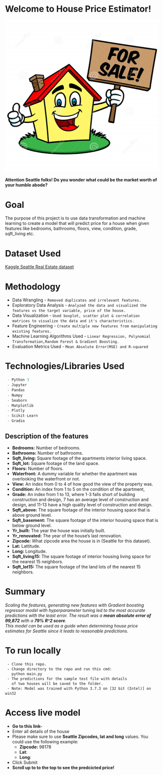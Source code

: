# Welcome to House Price Estimator!

![house-sale](house.jpg)

**Attention Seattle folks! Do you wonder what could be the market worth of your humble abode?**

# Goal
The purpose of this project is to use data transformation and machine learning to create a model that will predict price for a house when given features like bedrooms, bathrooms, floors, view, condition, grade, sqft_living etc.

# Dataset Used 
[Kaggle Seattle Real Estate dataset](https://www.kaggle.com/harlfoxem/housesalesprediction)

# Methodology
- Data Wrangling - `Removed duplicates and irrelevant features.`
 - Exploratory Data Analysis - `Analyzed the data and visualized the features vs the target variable, price of the house.`
 - Data Visualization - `Used boxplot, scatter plot & correlation matrices to visualize the data and it's characteristics.`
 -  Feature Engineering - `Create multiple new features from manipulating existing features.`
 - Machine Learning Algorithms Used - `Linear Regression, Polynomial Transformation,Random Forest & Gradient Boosting.`
 - Evaluation Metrics Used - `Mean Absolute Error(MSE) and R-squared`

# Technologies/Libraries Used
``` javascript
 - Python 3
 - Jupyter
 - Pandas
 - Numpy
 - Seaborn
 - Matplotlib
 - Plotly
 - Scikit-Learn
 - Gradio
 ```

## Description of the features

-  **Bedrooms:** Number of bedrooms.
- **Bathrooms:** Number of bathrooms.
- **Sqft_living:** Square footage of the apartments interior living space.
- **Sqft_lot:** Square footage of the land space.
- **Floors:** Number of floors.
- **Waterfront:** A dummy variable for whether the apartment was overlooking the waterfront or not.
- **View:** An index from 0 to 4 of how good the view of the property was.
- **Condition:** An index from 1 to 5 on the condition of the apartment,  
- **Grade:** An index from 1 to 13, where 1-3 falls short of building construction and design, 7 has an average level of construction and design, and 11-13 have a high quality level of construction and design.  
- **Sqft_above:** The square footage of the interior housing space that is above ground level.
- **Sqft_basement:** The square footage of the interior housing space that is below ground level.
- **Yr_built:** The year the house was initially built.
- **Yr_renovated:** The year of the house’s last renovation.  
- **Zipcode:** What zipcode area the house is in (Seattle for this dataset).
- **Lat:**  Lattitude.  
- **Long:** Longitude. 
- **Sqft_living15:** The square footage of interior housing living space for the nearest 15 neighbors. 
- **Sqft_lot15:** The square footage of the land lots of the nearest 15 neighbors.

# Summary

*Scaling the features, generating new features with Gradient boosting regressor model with hyperparameter tuning led to the most accurate predictions with the least error. The result was a **mean absolute error of 99,872** with a **79% R^2 score**.<br>
This model can be used as a guide when determining house price estimates for Seattle since it leads to reasonable predictions.*

# To run locally

``` 
 - Clone this repo.
 - Change directory to the repo and run this cmd:
   python main.py
 - The predictions for the sample test file with details
   of two houses will be saved to the folder.
 - Note: Model was trained with Python 3.7.3 on [32 bit (Intel)] on win32
 ```

# Access live model

- **Go to this link-**  
- Enter all details of the house
- Please make sure to use **Seattle Zipcodes, lat and long**
   values. You could use the following example:
    - **Zipcode:** 98178
    - **Lat**:
    - **Long**:
 - Click Submit
 - **Scroll up to to the top to see the predcicted price!**

 
